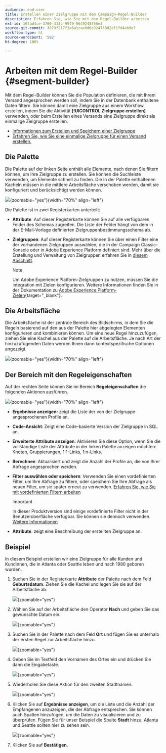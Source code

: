```yaml
---
audience: end-user
title: Erstellen einer Zielgruppe mit dem Campaign-Regel-Builder
description: Erfahren Sie, wie Sie mit dem Regel-Builder arbeiten
exl-id: 167ad4ce-3760-413c-9949-9649245766e3
source-git-commit: 3879f217f3a6a1cae0d6c924733d2ef1fd4ab9e7
workflow-type: ht
source-wordcount: '582'
ht-degree: 100%

---
```


# Arbeiten mit dem Regel-Builder {#segment-builder}

Mit dem Regel-Builder können Sie die Population definieren, die mit Ihrem Versand angesprochen werden soll, indem Sie in der Datenbank enthaltene Daten filtern. Sie können damit eine Zielgruppe aus einem Workflow erstellen, indem Sie die Aktivität **[!UICONTROL Zielgruppe erstellen]** verwenden, oder beim Erstellen eines Versands eine Zielgruppe direkt als einmalige Zielgruppe erstellen.

* [Informationen zum Erstellen und Speichern einer Zielgruppe](create-audience.md)
* [Erfahren Sie, wie Sie eine einmalige Zielgruppe für einen Versand erstellen.](one-time-audience.md)

## Die Palette

Die Palette auf der linken Seite enthält alle Elemente, nach denen Sie filtern können, um Ihre Zielgruppe zu erstellen. Sie können die Suchleiste verwenden, um Elemente schnell zu finden. Die in der Palette enthaltenen Kacheln müssen in die mittlere Arbeitsfläche verschoben werden, damit sie konfiguriert und berücksichtigt werden können.

![](assets/segment-builder2.png){zoomable=&quot;yes&quot;}{width="70%" align="left"}

Die Palette ist in zwei Registerkarten unterteilt:

* **Attribute**: Auf dieser Registerkarte können Sie auf alle verfügbaren Felder des Schemas zugreifen. Die Liste der Felder hängt von dem in der E-Mail-Vorlage definierten Zielgruppenbestimmungsschema ab.

* **Zielgruppen**: Auf dieser Registerkarte können Sie über einen Filter eine der vorhandenen Zielgruppen auswählen, die in der Campaign Classic-Konsole oder in Adobe Experience Platform definiert sind. Mehr über die Erstellung und Verwaltung von Zielgruppen erfahren Sie in [diesem Abschnitt](manage-audience.md).

  >[!NOTE]
  >
  >Um Adobe Experience Platform-Zielgruppen zu nutzen, müssen Sie die Integration mit Zielen konfigurieren. Weitere Informationen finden Sie in der Dokumentation zu [Adobe Experience Platform-Zielen](https://experienceleague.adobe.com/docs/experience-platform/destinations/home.html?lang=de){target="_blank"}.

## Die Arbeitsfläche

Die Arbeitsfläche ist der zentrale Bereich des Bildschirms, in dem Sie die Regeln basierend auf den aus der Palette hier abgelegten Elementen konfigurieren und kombinieren können. Um eine neue Regel hinzuzufügen, ziehen Sie eine Kachel aus der Palette auf die Arbeitsfläche. Je nach Art der hinzuzufügenden Daten werden Ihnen dann kontextspezifische Optionen angezeigt.

![](assets/segment-builder4.png){zoomable=&quot;yes&quot;}{width="70%" align="left"}

## Der Bereich mit den Regeleigenschaften

Auf der rechten Seite können Sie im Bereich **Regeleigenschaften** die folgenden Aktionen ausführen.

![](assets/segment-builder5.png){zoomable=&quot;yes&quot;}{width="70%" align="left"}

* **Ergebnisse anzeigen:** zeigt die Liste der von der Zielgruppe angesprochenen Profile an.
* **Code-Ansicht**: Zeigt eine Code-basierte Version der Zielgruppe in SQL an.
* **Erweiterte Attribute anzeigen**: Aktivieren Sie diese Option, wenn Sie die vollständige Liste der Attribute in der linken Palette anzeigen möchten: Knoten, Gruppierungen, 1:1-Links, 1:n-Links.
* **Berechnen**: Aktualisiert und zeigt die Anzahl der Profile an, die von Ihrer Abfrage angesprochen werden.
* **Filter auswählen oder speichern**: Verwenden Sie einen vordefinierten Filter, um Ihre Abfrage zu filtern, oder speichern Sie Ihre Abfrage als neuen Filter, um sie später erneut zu verwenden. [Erfahren Sie, wie Sie mit vordefinierten Filtern arbeiten](../get-started/predefined-filters.md)

  >[!IMPORTANT]
  >
  >In dieser Produktversion sind einige vordefinierte Filter nicht in der Benutzeroberfläche verfügbar. Sie können sie dennoch verwenden. [Weitere Informationen](../get-started/guardrails.md#predefined-filters-filters-guardrails-limitations)

* **Attribute**: zeigt eine Beschreibung der erstellten Zielgruppe an.

## Beispiel

In diesem Beispiel erstellen wir eine Zielgruppe für alle Kunden und Kundinnen, die in Atlanta oder Seattle leben und nach 1980 geboren wurden.

1. Suchen Sie in der Registerkarte **Attribute** der Palette nach dem Feld **Geburtsdatum**. Ziehen Sie die Kachel und legen Sie sie auf der Arbeitsfläche ab.

   ![](assets/segment-builder6.png){zoomable=&quot;yes&quot;}

1. Wählen Sie auf der Arbeitsfläche den Operator **Nach** und geben Sie das gewünschte Datum ein.

   ![](assets/segment-builder7.png){zoomable=&quot;yes&quot;}

1. Suchen Sie in der Palette nach dem Feld **Ort** und fügen Sie es unterhalb der ersten Regel zur Arbeitsfläche hinzu.

   ![](assets/segment-builder8.png){zoomable=&quot;yes&quot;}

1. Geben Sie im Textfeld den Vornamen des Ortes ein und drücken Sie dann die Eingabetaste.

   ![](assets/segment-builder9.png){zoomable=&quot;yes&quot;}

1. Wiederholen Sie diese Aktion für den zweiten Stadtnamen.

   ![](assets/segment-builder10.png){zoomable=&quot;yes&quot;}

1. Klicken Sie auf **Ergebnisse anzeigen**, um die Liste und die Anzahl der Empfangenen anzuzeigen, die der Abfrage entsprechen. Sie können auch Spalten hinzufügen, um die Daten zu visualisieren und zu überprüfen. Fügen Sie für unser Beispiel die Spalte **Stadt** hinzu. Atlanta und Seattle sollten hier zu sehen sein.

   ![](assets/segment-builder11.png){zoomable=&quot;yes&quot;}

1. Klicken Sie auf **Bestätigen**.